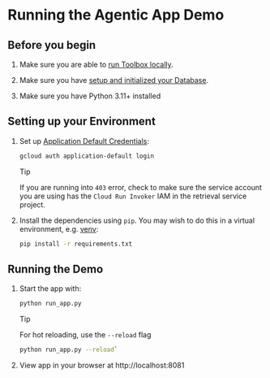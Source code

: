 # Running the Agentic App Demo

##  Before you begin

1. Make sure you are able to [run Toolbox locally](../README.md#toolbox-setup).

1. Make sure you have [setup and initialized your
   Database](../README.md#database-setup).


1. Make sure you have Python 3.11+ installed

## Setting up your Environment

1. Set up [Application Default Credentials](https://cloud.google.com/docs/authentication/application-default-credentials#GAC):

    ```bash
    gcloud auth application-default login
    ```
    > [!TIP]
    > If you are running into `403` error, check to make sure the service
    > account you are using has the `Cloud Run Invoker` IAM in the retrieval
    > service project.

1. Install the dependencies using `pip`. You may wish to do this in a virtual
   environment, e.g. [venv](https://docs.python.org/3/library/venv.html):

    ```bash
    pip install -r requirements.txt
    ```

## Running the Demo

1. Start the app with:

    ```bash
    python run_app.py
    ```

    > [!TIP]
    > For hot reloading, use the `--reload` flag
    > ```bash
    > python run_app.py --reload`
    > ```

1. View app in your browser at http://localhost:8081
